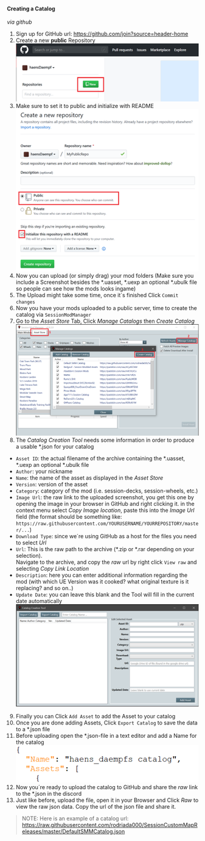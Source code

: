 #### Creating a Catalog
_via github_
1. Sign up for GitHub url: https://github.com/join?source=header-home
2. Create a new **public** Repository  
![new_repo](https://raw.githubusercontent.com/haensDaempf/SessionMods/master/docs/img/new_repo.png "Create new Repository")  
3. Make sure to set it to public and initialize with README  
![repo_settings](https://raw.githubusercontent.com/haensDaempf/SessionMods/master/docs/img/public_repo_settings.png "Public Repository Settings")  
4. Now you can upload (or simply drag) your mod folders (Make sure you include a Screenshot besides the *.uasset, *.uexp an optional *.ubulk file so people can see how the mods looks ingame)
5. The Upload might take some time, once it´s finished Click `Commit changes`
6. Now you have your mods uploaded to a public server, time to create the catalog via `SessionModManager`
7. Go to the *Asset Store* Tab, Click *Manage Catalogs* then *Create Catalog*  
![create_catalog](https://raw.githubusercontent.com/haensDaempf/SessionMods/master/docs/img/create_catalog.png "Create Catalog")  
8. The *Catalog Creation Tool* needs some information in order to produce a usable *.json for your catalog
  - `Asset ID`: the actual filename of the archive containing the *.uasset, *.uexp an optional *.ubulk file
  - `Author`: your nickname
  - `Name`: the name of the asset as displayed in the *Asset Store*
  - `Version`: version of the asset
  - `Category`: category of the mod (i.e. session-decks, session-wheels, etc.)
  - `Image Url`: the raw link to the uploaded screenshot, you get this one by opening the image in your browser in GitHub and right clicking it.
                 in the context menu select *Copy Image location*, paste this into the *Image Url* field (the format should be something like: `https://raw.githubusercontent.com/YOURUSERNAME/YOURREPOSITORY/master/...`)  
  - `Download Type`: since we´re using GitHub as a host for the files you need to select *Url*
  - `Url`: This is the raw path to the archive (*.zip or *.rar depending on your selection).  
           Navigate to the archive, and copy the *raw* url by right click `View raw` and selecting *Copy Link Location*  
  - `Description`: here you can enter additional information regarding the mod (with which UE Version was it cooked? what original texture is it replacing? and so on..)
  - `Update Date`: you can leave this blank and the Tool will fill in the current date automatically  
  ![create_catalog_dialog](https://raw.githubusercontent.com/haensDaempf/SessionMods/master/docs/img/create_catalog_dialog.png "Create Catalog Dialog")  
9. Finally you can Click `Add Asset` to add the Asset to your catalog
10. Once you are done adding Assets, Click `Export Catalog` to save the data to a *.json file
11. Before uploading open the *.json-file in a text editor and add a Name for the catalog  
![catalog_name](https://raw.githubusercontent.com/haensDaempf/SessionMods/master/docs/img/catalog_name.png "Catalog Name")  
12. Now you´re ready to upload the catalog to GitHub and share the *raw* link to the *.json in the discord
13. Just like before, upload the file, open it in your Browser and Click *Raw* to view the raw json data. Copy the url of the json file and share it.
> NOTE: Here is an example of a catalog url: https://raw.githubusercontent.com/rodriada000/SessionCustomMapReleases/master/DefaultSMMCatalog.json 
